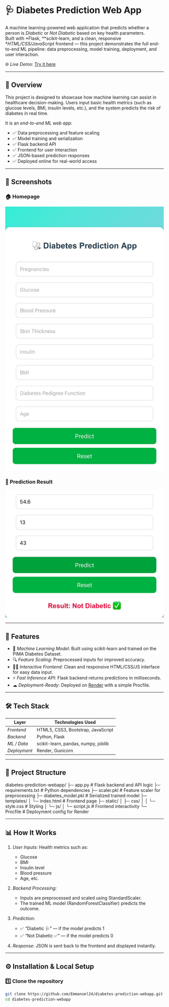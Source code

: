 # 🩺 Diabetes Prediction Web App

A machine learning-powered web application that predicts whether a person is *Diabetic* or *Not Diabetic* based on key health parameters.  
Built with *Flask, **scikit-learn, and a clean, responsive **HTML/CSS/JavaScript* frontend — this project demonstrates the full end-to-end ML pipeline: data preprocessing, model training, deployment, and user interaction.

🌐 *Live Demo:* [Try it here](https://diabetes-prediction-webapp-z4u7.onrender.com)

---

## 🚀 Overview

This project is designed to showcase how machine learning can assist in healthcare decision-making. Users input basic health metrics (such as glucose levels, BMI, insulin levels, etc.), and the system predicts the risk of diabetes in real time.

It is an *end-to-end ML web app*:
- ✅ Data preprocessing and feature scaling
- ✅ Model training and serialization
- ✅ Flask backend API
- ✅ Frontend for user interaction
- ✅ JSON-based prediction responses
- ✅ Deployed online for real-world access

---

## 📸 Screenshots

### 🏠 Homepage
![Homepage Screenshot](images/result.jpg)

### 🧠 Prediction Result
![Prediction Screenshot](images/homepage.jpg)

---

## 🧠 Features

- 🧬 *Machine Learning Model*: Built using scikit-learn and trained on the PIMA Diabetes Dataset.
- 🔍 *Feature Scaling*: Preprocessed inputs for improved accuracy.
- 🧑‍⚕ *Interactive Frontend*: Clean and responsive HTML/CSS/JS interface for easy data input.
- ⚡ *Fast Inference API*: Flask backend returns predictions in milliseconds.
- ☁ *Deployment-Ready*: Deployed on [Render](https://render.com) with a simple Procfile.

---

## 🛠 Tech Stack

| Layer             | Technologies Used                                   |
|------------------|------------------------------------------------------|
| *Frontend*     | HTML5, CSS3, Bootstrap, JavaScript                  |
| *Backend*      | Python, Flask                                       |
| *ML / Data*    | scikit-learn, pandas, numpy, joblib                 |
| *Deployment*   | Render, Gunicorn                                    |

---

## 📂 Project Structure
diabetes-prediction-webapp/
├─ app.py # Flask backend and API logic
├─ requirements.txt # Python dependencies
├─ scaler.pkl # Feature scaler for preprocessing
├─ diabetes_model.pkl # Serialized trained model
├─ templates/
│ └─ index.html # Frontend page
├─ static/
│ ├─ css/
│ │ └─ style.css # Styling
│ └─ js/
│ └─ script.js # Frontend interactivity
└─ Procfile # Deployment config for Render 

---

## 📊 How It Works

1. *User Inputs:* Health metrics such as:
   - Glucose
   - BMI
   - Insulin level
   - Blood pressure
   - Age, etc.

2. *Backend Processing:*
   - Inputs are preprocessed and scaled using StandardScaler.
   - The trained ML model (RandomForestClassifier) predicts the outcome.

3. *Prediction:*
   - ✅ “Diabetic 🩺” — if the model predicts 1  
   - ✅ “Not Diabetic ✅” — if the model predicts 0

4. *Response:* JSON is sent back to the frontend and displayed instantly.

---

## ⚙ Installation & Local Setup

### 1️⃣ Clone the repository
```bash
git clone https://github.com/Emmanoel24/diabetes-prediction-webapp.git
cd diabetes-prediction-webapp